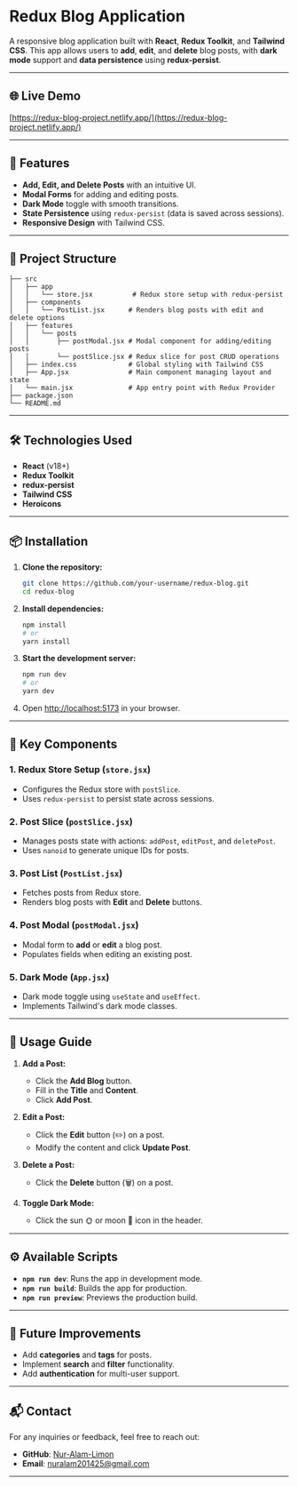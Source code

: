 # Redux Blog Application

A responsive blog application built with **React**, **Redux Toolkit**, and **Tailwind CSS**. This app allows users to **add**, **edit**, and **delete** blog posts, with **dark mode** support and **data persistence** using **redux-persist**.

---

## 🌐 Live Demo
[https://redux-blog-project.netlify.app/](https://redux-blog-project.netlify.app/)

---

## 🚀 Features

- **Add, Edit, and Delete Posts** with an intuitive UI.
- **Modal Forms** for adding and editing posts.
- **Dark Mode** toggle with smooth transitions.
- **State Persistence** using `redux-persist` (data is saved across sessions).
- **Responsive Design** with Tailwind CSS.

---

## 📂 Project Structure

```
├── src
│   ├── app
│   │   └── store.jsx          # Redux store setup with redux-persist
│   ├── components
│   │   └── PostList.jsx      # Renders blog posts with edit and delete options
│   ├── features
│   │   └── posts
│   │       ├── postModal.jsx # Modal component for adding/editing posts
│   │       └── postSlice.jsx # Redux slice for post CRUD operations
│   ├── index.css             # Global styling with Tailwind CSS
│   ├── App.jsx               # Main component managing layout and state
│   └── main.jsx              # App entry point with Redux Provider
├── package.json
└── README.md
```

---

## 🛠️ Technologies Used

- **React** (v18+)
- **Redux Toolkit**
- **redux-persist**
- **Tailwind CSS**
- **Heroicons**

---

## 📦 Installation

1. **Clone the repository:**
   ```bash
   git clone https://github.com/your-username/redux-blog.git
   cd redux-blog
   ```

2. **Install dependencies:**
   ```bash
   npm install
   # or
   yarn install
   ```

3. **Start the development server:**
   ```bash
   npm run dev
   # or
   yarn dev
   ```

4. Open [http://localhost:5173](http://localhost:5173) in your browser.

---

## 🔑 Key Components

### 1. **Redux Store Setup (`store.jsx`)**
- Configures the Redux store with `postSlice`.
- Uses `redux-persist` to persist state across sessions.

### 2. **Post Slice (`postSlice.jsx`)**
- Manages posts state with actions: `addPost`, `editPost`, and `deletePost`.
- Uses `nanoid` to generate unique IDs for posts.

### 3. **Post List (`PostList.jsx`)**
- Fetches posts from Redux store.
- Renders blog posts with **Edit** and **Delete** buttons.

### 4. **Post Modal (`postModal.jsx`)**
- Modal form to **add** or **edit** a blog post.
- Populates fields when editing an existing post.

### 5. **Dark Mode (`App.jsx`)**
- Dark mode toggle using `useState` and `useEffect`.
- Implements Tailwind's dark mode classes.

---

## 📖 Usage Guide

1. **Add a Post:**
   - Click the **Add Blog** button.
   - Fill in the **Title** and **Content**.
   - Click **Add Post**.

2. **Edit a Post:**
   - Click the **Edit** button (✏️) on a post.
   - Modify the content and click **Update Post**.

3. **Delete a Post:**
   - Click the **Delete** button (🗑️) on a post.

4. **Toggle Dark Mode:**
   - Click the sun 🌞 or moon 🌙 icon in the header.

---

## ⚙️ Available Scripts

- **`npm run dev`**: Runs the app in development mode.
- **`npm run build`**: Builds the app for production.
- **`npm run preview`**: Previews the production build.

---

## 📝 Future Improvements

- Add **categories** and **tags** for posts.
- Implement **search** and **filter** functionality.
- Add **authentication** for multi-user support.

---

## 📬 Contact

For any inquiries or feedback, feel free to reach out:

- **GitHub**: [Nur-Alam-Limon](https://github.com/Nur-Alam-Limon)
- **Email**: nuralam201425@gmail.com

---


